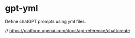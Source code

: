 # gpt-yml
Define chatGPT prompts using yml files.


// https://platform.openai.com/docs/api-reference/chat/create